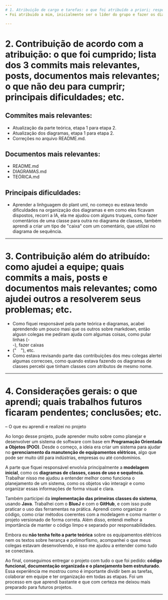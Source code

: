 ```yaml
---
# 1.⁠ ⁠Atribuição de cargo e tarefas: o que foi atribuído a priori; responsabilidades; o que foi exercido na prática; etc;
- Foi atribuido a mim, inicialmente ser o líder do grupo e fazer os diagramas, mas passamos por algumas turbulências, uma vez que o integrante responsável pela parte teórica (base do nosso projeto) desistiu da máteria, com isso, assumi também a parte teórica. Oque executei na prática foram realmente os diagramas e a parte teórica, alem de formartar, organizar e revisar o repositória grupo7.

---
```

# 2.⁠ ⁠⁠Contribuição de acordo com a atribuição: o que foi cumprido; lista dos 3 commits mais relevantes, posts, documentos mais relevantes; o que não deu para cumprir; principais dificuldades; etc.
## Commites mais relevantes:
- Atualização da parte teórica, etapa 1 para etapa 2.
- Atualização dos diagramas, etapa 1 para etapa 2.
- Correções no arquivo README.md.

## Documentos mais relevantes:
- README.md
- DIAGRAMAS.md
- TEÓRICA.md

## Principais dificuldades:
- Aprender a linhguagem do plant uml, no começo eu estava tendo dificuldades na organização dos diagramas e em como eles ficavam dispostos, recorri a IA, ela me ajudou com alguns truques, como fazer comentários de uma classe para outra no diagrama de classes, também aprendi a criar um tipo de "caixa" com um comentário, que utilizei no diagrama de sequência.

---

# 3.⁠ ⁠⁠Contribuição além do atribuído: como ajudei a equipe; quais commits a mais, posts e documentos mais relevantes; como ajudei outros a resolverem seus problemas; etc.
- Como fiquei responsável pela parte teórica e diagramas, acabei aprendendo um pouco masi que os outros sobre markdown, então algusn colegas me pediram ajuda com algumas coisas, como pular linhas (-<br>-), fazer caixas
- ("```  ```"), etc.
- Como estava revisando parte das contribuições dos meu colegas alertei algumas correcoes, como quando estava fazendo os diagramas de classes percebi que tinham classes com atributos de mesmo nome.

---

# 4.⁠ ⁠⁠Considerações gerais: o que aprendi; quais trabalhos futuros ficaram pendentes; conclusões; etc.
– O que eu aprendi e realizei no projeto

Ao longo desse projeto, pude aprender muito sobre como planejar e desenvolver um sistema de software com base em **Programação Orientada a Objetos (POO)**. Desde o começo, a ideia era criar um sistema para ajudar no **gerenciamento da manutenção de equipamentos elétricos**, algo que pode ser muito útil para indústrias, empresas ou até condomínios.

A parte que fiquei responsável envolvia principalmente a **modelagem inicial**, como os **diagramas de classes, casos de uso e sequência**. Trabalhar nisso me ajudou a entender melhor como funciona o planejamento de um sistema, como os objetos vão interagir e como organizar essas informações de forma visual e clara.

Também participei da **implementação das primeiras classes do sistema**, usando **Java**. Trabalhei com o **BlueJ** e com o **GitHub**, e com isso pude praticar o uso das ferramentas na prática. Aprendi como organizar o código, como criar métodos coerentes com a modelagem e como manter o projeto versionado de forma correta. Além disso, entendi melhor a importância de manter o código limpo e separado por responsabilidades.

Embora eu **não tenha feito a parte teórica** sobre os equipamentos elétricos nem os textos sobre herança e polimorfismo, acompanhei o que meus colegas estavam desenvolvendo, e isso me ajudou a entender como tudo se conectava.

Ao final, conseguimos entregar o projeto com tudo o que foi pedido: **código funcional, documentação organizada e o planejamento bem estruturado**. Essa experiência me mostrou como é importante dividir bem as tarefas, colaborar em equipe e ter organização em todas as etapas. Foi um processo em que aprendi bastante e que com certeza me deixou mais preparado para futuros projetos.

---
